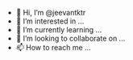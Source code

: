- 👋 Hi, I’m @jeevantktr
- 👀 I’m interested in ...
- 🌱 I’m currently learning ...
- 💞️ I’m looking to collaborate on ...
- 📫 How to reach me ...

<!---
jeevantktr/jeevantktr is a ✨ special ✨ repository because its `README.md` (this file) appears on your GitHub profile.
You can click the Preview link to take a look at your changes.
--->
